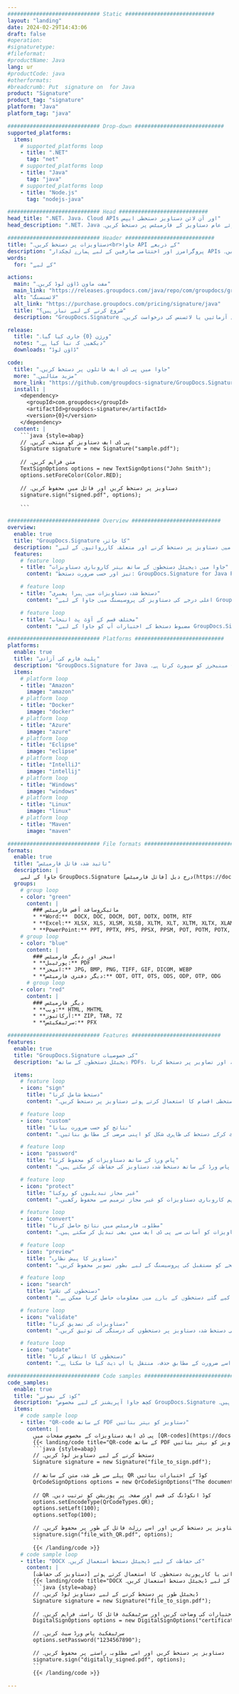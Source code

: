 ```yaml
---
############################# Static ############################
layout: "landing"
date: 2024-02-29T14:43:06
draft: false
#operation: 
#signaturetype: 
#fileformat: 
#productName: Java
lang: ur
#productCode: java
#otherformats: 
#breadcrumb: Put  signature on  for Java
product: "Signature"
product_tag: "signature"
platform: "Java"
platform_tag: "java"

############################# Drop-down ############################
supported_platforms:
  items:
    # supported_platforms loop
    - title: ".NET"
      tag: "net"
    # supported_platforms loop
    - title: "Java"
      tag: "java"
    # supported_platforms loop
    - title: "Node.js"
      tag: "nodejs-java"

############################# Head ############################
head_title: ".NET، Java، Cloud APIs اور آن لائن دستاویز دستخطی ایپس"
head_description: ".NET، Java اور کلاؤڈ بیسڈ ایپلی کیشنز کے لیے آل ان ون دستاویز کا ای دستخطی حل حاصل کریں۔ سادہ ڈریگ اینڈ ڈراپ فیچر کا استعمال کرتے ہوئے عام دستاویز کے فارمیٹس پر دستخط کریں۔"

############################# Header ############################
title: "دستاویزات پر دستخط کریں۔<br>جاوا API کے ذریعے"
description: "پروگرامرز اور اختتامی صارفین کے لیے ہمارے لچکدار APIs اور ایپ پر مبنی حل کا استعمال کرتے ہوئے کسی بھی پلیٹ فارم پر ڈیجیٹل دستاویزات اور تصاویر پر دستخط کریں۔"
words:
  for: "کے لیے"

actions:
  main: "مفت ماون ڈاؤن لوڈ کریں۔"
  main_link: "https://releases.groupdocs.com/java/repo/com/groupdocs/groupdocs-signature/"
  alt: "لائسنسنگ"
  alt_link: "https://purchase.groupdocs.com/pricing/signature/java"
  title: "شروع کرنے کے لیے تیار ہیں؟"
  description: "GroupDocs.Signature کی خصوصیات مفت میں آزمائیں یا لائسنس کی درخواست کریں۔"

release:
  title: "ورژن {0} جاری کیا گیا۔"
  notes: "دیکھیں کہ نیا کیا ہے۔"
  downloads: "ڈاؤن لوڈ"

code:
  title: "جاوا میں پی ڈی ایف فائلوں پر دستخط کریں۔"
  more: "مزید مثالیں۔"
  more_link: "https://github.com/groupdocs-signature/GroupDocs.Signature-for-Java"
  install: |
    <dependency>
      <groupId>com.groupdocs</groupId>
      <artifactId>groupdocs-signature</artifactId>
      <version>{0}</version>
    </dependency>
  content: |
    ```java {style=abap}  
    // پی ڈی ایف دستاویز کو منتخب کریں۔
    Signature signature = new Signature("sample.pdf");
    
    // متن فراہم کریں۔
    TextSignOptions options = new TextSignOptions("John Smith");
    options.setForeColor(Color.RED);

    // دستاویز پر دستخط کریں اور فائل میں محفوظ کریں۔
    signature.sign("signed.pdf", options);
    
    ```

############################# Overview ############################
overview:
  enable: true
  title: "GroupDocs.Signature کا جائزہ"
  description: "جاوا ایپلیکیشنز میں دستاویز پر دستخط کرنے اور متعلقہ کارروائیوں کے لیے API"
  features:
    # feature loop
    - title: "جاوا میں ڈیجیٹل دستخطوں کے ساتھ بہتر کاروباری دستاویزات"
      content: "تیز اور حسب ضرورت دستخط: GroupDocs.Signature for Java PDFs، تصاویر اور آفس دستاویزات کے لیے ڈیجیٹل دستخطی اختیارات کی ایک وسیع رینج پیش کرتا ہے۔ آپ ٹیکسٹ، بارکوڈز، کیو آر کوڈز، ڈیجیٹل سرٹیفکیٹ، تصاویر، یا پوشیدہ میٹا ڈیٹا استعمال کر سکتے ہیں۔ دستاویز کی پروسیسنگ تیز اور موثر ہے۔"

    # feature loop
    - title: "دستخط شدہ دستاویزات میں ہیرا پھیری"
      content: "اعلی درجے کی دستاویز کی پروسیسنگ میں جاوا کے لیے GroupDocs.Signature کا استعمال کرتے ہوئے دستخط شدہ دستاویزات پر طاقتور آپریشن شامل ہیں۔ آپ مختلف مفید معیارات کا استعمال کرتے ہوئے کاروباری دستاویزات میں شامل کیے گئے دستخطوں کو تلاش اور ان کی تصدیق کر سکتے ہیں۔ مزید برآں، آپ دستاویز کے بارے میں تفصیلی معلومات تک رسائی حاصل کرسکتے ہیں یا اس کے صفحات کی پیش نظارہ تصاویر حاصل کرسکتے ہیں۔"

    # feature loop
    - title: "مختلف قسم کے آؤٹ پٹ انتخاب"
      content: "مضبوط دستخط کے اختیارات آپ کو جاوا کے لیے GroupDocs.Signature کے ساتھ دستخط شدہ دستاویزات کے لیے آؤٹ پٹ کو اپنی مرضی کے مطابق کرنے کی اجازت دیتے ہیں۔ آپ کسی بھی دستاویز کے صفحہ پر کسی بھی دستخط کو درست طریقے سے پوزیشن میں رکھ سکتے ہیں اور اس کی ظاہری شکل کو مختلف طریقوں سے ترتیب دے سکتے ہیں۔ Java API دستخط شدہ کاروباری دستاویزات کو متعدد معاون فارمیٹس میں محفوظ کرنے کی حمایت کرتا ہے اور انہیں پاس ورڈ کے ساتھ محفوظ کرنے کے اختیارات فراہم کرتا ہے۔"

############################# Platforms ############################
platforms:
  enable: true
  title: "پلیٹ فارم کی آزادی"
  description: "GroupDocs.Signature for Java درج ذیل آپریٹنگ سسٹمز، فریم ورکس اور پیکیج مینیجرز کو سپورٹ کرتا ہے۔"
  items:
    # platform loop
    - title: "Amazon"
      image: "amazon"
    # platform loop
    - title: "Docker"
      image: "docker"
    # platform loop
    - title: "Azure"
      image: "azure"
    # platform loop
    - title: "Eclipse"
      image: "eclipse"
    # platform loop
    - title: "IntelliJ"
      image: "intellij"
    # platform loop
    - title: "Windows"
      image: "windows"
    # platform loop
    - title: "Linux"
      image: "linux"
    # platform loop
    - title: "Maven"
      image: "maven"

############################# File formats ############################
formats:
  enable: true
  title: "تائید شدہ فائل فارمیٹس"
  description: |
    جاوا کے لیے GroupDocs.Signature درج ذیل [فائل فارمیٹس](https://docs.groupdocs.com/signature/java/supported-document-formats/) کے ساتھ کارروائیوں کی حمایت کرتا ہے۔
  groups:
    # group loop
    - color: "green"
      content: |
        ### مائیکروسافٹ آفس فارمیٹس
        * **Word:**  DOCX, DOC, DOCM, DOT, DOTX, DOTM, RTF
        * **Excel:** XLSX, XLS, XLSM, XLSB, XLTM, XLT, XLTM, XLTX, XLAM, SXC, SpreadsheetML
        * **PowerPoint:** PPT, PPTX, PPS, PPSX, PPSM, POT, POTM, POTX, PPTM
    # group loop
    - color: "blue"
      content: |
        ### امیجز اور دیگر فارمیٹس
        * **پورٹیبل:** PDF
        * **امیجز:** JPG, BMP, PNG, TIFF, GIF, DICOM, WEBP
        * **دیگر دفتری فارمیٹس:** ODT, OTT, OTS, ODS, ODP, OTP, ODG
      # group loop
    - color: "red"
      content: |
        ### دیگر فارمیٹس
        * **ویب:** HTML, MHTML
        * **آرکائیوز:** ZIP, TAR, 7Z
        * **سرٹیفکیٹس:** PFX

############################# Features ############################
features:
  enable: true
  title: "GroupDocs.Signature کی خصوصیات"
  description: "ڈیجیٹل دستخطوں کے ساتھ PDFs، آفس دستاویزات، اور تصاویر پر دستخط کرنا"

  items:
    # feature loop
    - icon: "sign"
      title: "دستخط شامل کرنا"
      content: "کسی بھی صفحہ پر کسی بھی پوزیشن پر ٹھیک ٹھیک ڈیجیٹل دستخط رکھ کر مختلف معاون دستخطی اقسام کا استعمال کرتے ہوئے دستاویز پر دستخط کریں۔"

    # feature loop
    - icon: "custom"
      title: "نتائج کو حسب ضرورت بنانا"
      content: "مطلوبہ نتیجہ حاصل کرنے کے لیے رنگ، فونٹ، بارڈر، گردش اور دیگر خصوصیات کو ایڈجسٹ کرکے دستخط کی ظاہری شکل کو اپنی مرضی کے مطابق بنائیں۔"

    # feature loop
    - icon: "password"
      title: "پاس ورڈ کے ساتھ دستاویزات کو محفوظ کرنا"
      content: "متعدد معاون دستاویز کی اقسام کے لیے، آپ پاس ورڈ کے ساتھ دستخط شدہ دستاویز کی حفاظت کر سکتے ہیں۔"

    # feature loop
    - icon: "protect"
      title: "غیر مجاز تبدیلیوں کو روکنا"
      content: "ڈیجیٹل سرٹیفکیٹ کے ساتھ دستخط شدہ اہم کاروباری دستاویزات کو غیر مجاز ترمیم سے محفوظ رکھیں۔"

    # feature loop
    - icon: "convert"
      title: "مطلوبہ فارمیٹس میں نتائج حاصل کرنا"
      content: "کسی بھی معاون فارمیٹ میں دستخط شدہ نتائج کی فائلیں آسانی سے حاصل کریں۔ آپ ایم ایس ورڈ دستاویزات کو آسانی سے پی ڈی ایف میں بھی تبدیل کر سکتے ہیں۔"

    # feature loop
    - icon: "preview"
      title: "دستاویز کا پیش نظارہ"
      content: "کسی دستاویز کے کسی بھی صفحے کو مستقبل کی پروسیسنگ کے لیے بطور تصویر محفوظ کریں۔"

    # feature loop
    - icon: "search"
      title: "دستخطوں کی تلاش"
      content: "مخصوص دستاویزات میں پہلے شامل کیے گئے دستخطوں کے بارے میں معلومات حاصل کرنا ممکن ہے۔"

    # feature loop
    - icon: "validate"
      title: "دستاویزات کی تصدیق کرنا"
      content: "کسی بھی دستخط شدہ دستاویز پر دستخطوں کی درستگی کی توثیق کریں۔"

    # feature loop
    - icon: "update"
      title: "دستخطوں کا انتظام کرنا"
      content: "ایک بار جب دستخط کسی دستاویز کے صفحے پر رکھے جاتے ہیں، تو اسے ضرورت کے مطابق حذف، منتقل یا اپ ڈیٹ کیا جا سکتا ہے۔"

############################# Code samples ############################
code_samples:
  enable: true
  title: "کوڈ کے نمونے"
  description: "کچھ جاوا آپریشنز کے لیے مخصوص GroupDocs.Signature کے کیسز استعمال کرتے ہیں۔"
  items:
    # code sample loop
    - title: "QR-code کے ساتھ PDF دستاویز کو بہتر بنائیں"
      content: |
        پی ڈی ایف دستاویزات کے مخصوص صفحات میں [QR-codes](https://docs.groupdocs.com/signature/java/esign-document-with-qr-code-signature/) شامل کرکے کاروباری عمل کو بہتر بنانا قیمتی ہوسکتا ہے۔ جاوا کے لیے GroupDocs.Signature کا استعمال کرتے ہوئے QR کوڈ شامل کرنے کے طریقے کی ایک مثال موجود ہے۔
        {{< landing/code title="QR-code کے ساتھ PDF دستاویز کو بہتر بنائیں">}}
        ```java {style=abap}
        // دستخط کرنے کے لیے دستاویز لوڈ کریں۔
        Signature signature = new Signature("file_to_sign.pdf");
        
        // پہلے سے طے شدہ متن کے ساتھ QR کوڈ کے اختیارات بنائیں
        QrCodeSignOptions options = new QrCodeSignOptions("The document is approved by John Smith");
        
        // QR کوڈ انکوڈنگ کی قسم اور صفحہ پر پوزیشن کو ترتیب دیں۔
        options.setEncodeType(QrCodeTypes.QR);
        options.setLeft(100);
        options.setTop(100);

        // دستاویز پر دستخط کریں اور اسے رزلٹ فائل کے طور پر محفوظ کریں۔
        signature.sign("file_with_QR.pdf", options);
        ```
        {{< /landing/code >}}
    # code sample loop
    - title: "DOCX کی حفاظت کے لیے ڈیجیٹل دستخط استعمال کریں۔"
      content: |
        آپ ڈیجیٹل سرٹیفکیٹس کے بطور محفوظ کردہ ذاتی یا کارپوریٹ دستخطوں کا استعمال کرتے ہوئے [دستاویز کی حفاظت](https://docs.groupdocs.com/signature/java/esign-document-with-digital-signature/) کر سکتے ہیں۔ سرٹیفکیٹ کے ساتھ محفوظ دستاویزات کو دستخط کو باطل کیے بغیر تبدیل نہیں کیا جاسکتا۔
        {{< landing/code title="DOCX کی حفاظت کے لیے ڈیجیٹل دستخط استعمال کریں۔">}}
        ```java {style=abap}   
        // ڈیجیٹل طور پر دستخط کرنے کے لیے دستاویز لوڈ کریں۔
        Signature signature = new Signature("file_to_sign.pdf");
        
        // ڈیجیٹل دستخط کرنے کے اختیارات کی وضاحت کریں اور سرٹیفکیٹ فائل کا راستہ فراہم کریں۔
        DigitalSignOptions options = new DigitalSignOptions("certificate.pfx");

        // سرٹیفکیٹ پاس ورڈ سیٹ کریں۔
        options.setPassword("1234567890");

        // دستاویز پر دستخط کریں اور اسے مطلوبہ راستے پر محفوظ کریں۔
        signature.sign("digitally_signed.pdf", options);
        ```
        {{< /landing/code >}}

---
```

